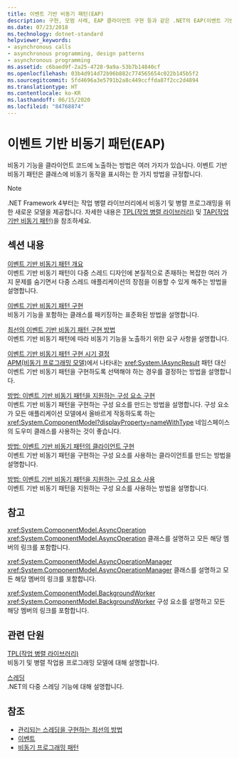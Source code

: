 ```yaml
---
title: 이벤트 기반 비동기 패턴(EAP)
description: 구현, 모범 사례, EAP 클라이언트 구현 등과 같은 .NET의 EAP(이벤트 기반 비동기 패턴)에 대한 문서의 링크를 참조하세요.
ms.date: 07/23/2018
ms.technology: dotnet-standard
helpviewer_keywords:
- asynchronous calls
- asynchronous programming, design patterns
- asynchronous programming
ms.assetid: c6baed9f-2a25-4728-9a9a-53b7b14840cf
ms.openlocfilehash: 03b4d914d72b96b882c774565654c022b145b5f2
ms.sourcegitcommit: 5fd4696a3e5791b2a8c449ccffda87f2cc2d4894
ms.translationtype: HT
ms.contentlocale: ko-KR
ms.lasthandoff: 06/15/2020
ms.locfileid: "84768874"
---
```

# <a name="event-based-asynchronous-pattern-eap"></a>이벤트 기반 비동기 패턴(EAP)

비동기 기능을 클라이언트 코드에 노출하는 방법은 여러 가지가 있습니다. 이벤트 기반 비동기 패턴은 클래스에 비동기 동작을 표시하는 한 가지 방법을 규정합니다.  
  
> [!NOTE]
> .NET Framework 4부터는 작업 병렬 라이브러리에서 비동기 및 병렬 프로그래밍을 위한 새로운 모델을 제공합니다. 자세한 내용은 [TPL(작업 병렬 라이브러리)](../parallel-programming/task-parallel-library-tpl.md) 및 [TAP(작업 기반 비동기 패턴)](task-based-asynchronous-pattern-tap.md)을 참조하세요.
  
## <a name="in-this-section"></a>섹션 내용

 [이벤트 기반 비동기 패턴 개요](event-based-asynchronous-pattern-overview.md)  
 이벤트 기반 비동기 패턴이 다중 스레드 디자인에 본질적으로 존재하는 복잡한 여러 가지 문제를 숨기면서 다중 스레드 애플리케이션의 장점을 이용할 수 있게 해주는 방법을 설명합니다.  
  
 [이벤트 기반 비동기 패턴 구현](implementing-the-event-based-asynchronous-pattern.md)  
 비동기 기능을 포함하는 클래스를 패키징하는 표준화된 방법을 설명합니다.  
  
 [최선의 이벤트 기반 비동기 패턴 구현 방법](best-practices-for-implementing-the-event-based-asynchronous-pattern.md)  
 이벤트 기반 비동기 패턴에 따라 비동기 기능을 노출하기 위한 요구 사항을 설명합니다.  
  
 [이벤트 기반 비동기 패턴 구현 시기 결정](deciding-when-to-implement-the-event-based-asynchronous-pattern.md)  
 [APM(비동기 프로그래밍 모델)](asynchronous-programming-model-apm.md)에서 나타내는 <xref:System.IAsyncResult> 패턴 대신 이벤트 기반 비동기 패턴을 구현하도록 선택해야 하는 경우를 결정하는 방법을 설명합니다.
  
 [방법: 이벤트 기반 비동기 패턴을 지원하는 구성 요소 구현](component-that-supports-the-event-based-asynchronous-pattern.md)  
 이벤트 기반 비동기 패턴을 구현하는 구성 요소를 만드는 방법을 설명합니다. 구성 요소가 모든 애플리케이션 모델에서 올바르게 작동하도록 하는 <xref:System.ComponentModel?displayProperty=nameWithType> 네임스페이스의 도우미 클래스를 사용하는 것이 좋습니다.  

 [방법: 이벤트 기반 비동기 패턴의 클라이언트 구현](how-to-implement-a-client-of-the-event-based-asynchronous-pattern.md)  
 이벤트 기반 비동기 패턴을 구현하는 구성 요소를 사용하는 클라이언트를 만드는 방법을 설명합니다.
  
 [방법: 이벤트 기반 비동기 패턴을 지원하는 구성 요소 사용](how-to-use-components-that-support-the-event-based-asynchronous-pattern.md)  
 이벤트 기반 비동기 패턴을 지원하는 구성 요소를 사용하는 방법을 설명합니다.  
  
## <a name="reference"></a>참고

 <xref:System.ComponentModel.AsyncOperation>  
 <xref:System.ComponentModel.AsyncOperation> 클래스를 설명하고 모든 해당 멤버의 링크를 포함합니다.  
  
 <xref:System.ComponentModel.AsyncOperationManager>  
 <xref:System.ComponentModel.AsyncOperationManager> 클래스를 설명하고 모든 해당 멤버의 링크를 포함합니다.  
  
 <xref:System.ComponentModel.BackgroundWorker>  
 <xref:System.ComponentModel.BackgroundWorker> 구성 요소를 설명하고 모든 해당 멤버의 링크를 포함합니다.  
  
## <a name="related-sections"></a>관련 단원

 [TPL(작업 병렬 라이브러리)](../parallel-programming/task-parallel-library-tpl.md)  
 비동기 및 병렬 작업용 프로그래밍 모델에 대해 설명합니다.  
  
 [스레딩](../threading/index.md)  
 .NET의 다중 스레딩 기능에 대해 설명합니다.  
  
## <a name="see-also"></a>참조

- [관리되는 스레딩을 구현하는 최선의 방법](../threading/managed-threading-best-practices.md)
- [이벤트](../events/index.md)
- [비동기 프로그래밍 패턴](index.md)
